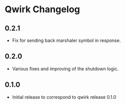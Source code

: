 Qwirk Changelog
=====================

0.2.1
-----

 - Fix for sending back marshaler symbol in response.

0.2.0
-----

 - Various fixes and improving of the shutdown logic.

0.1.0
-----

 - Initial release to correspond to qwirk release 0.1.0
